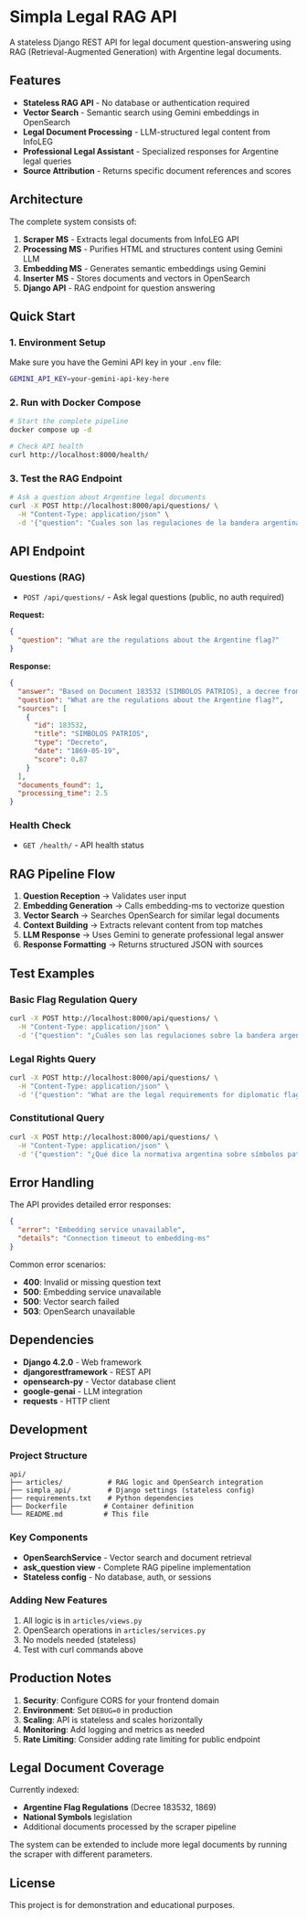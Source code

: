 # Simpla Legal RAG API

A stateless Django REST API for legal document question-answering using RAG (Retrieval-Augmented Generation) with Argentine legal documents.

## Features

- **Stateless RAG API** - No database or authentication required
- **Vector Search** - Semantic search using Gemini embeddings in OpenSearch
- **Legal Document Processing** - LLM-structured legal content from InfoLEG
- **Professional Legal Assistant** - Specialized responses for Argentine legal queries
- **Source Attribution** - Returns specific document references and scores

## Architecture

The complete system consists of:
1. **Scraper MS** - Extracts legal documents from InfoLEG API
2. **Processing MS** - Purifies HTML and structures content using Gemini LLM
3. **Embedding MS** - Generates semantic embeddings using Gemini
4. **Inserter MS** - Stores documents and vectors in OpenSearch
5. **Django API** - RAG endpoint for question answering

## Quick Start

### 1. Environment Setup

Make sure you have the Gemini API key in your `.env` file:
```bash
GEMINI_API_KEY=your-gemini-api-key-here
```

### 2. Run with Docker Compose

```bash
# Start the complete pipeline
docker compose up -d

# Check API health
curl http://localhost:8000/health/
```

### 3. Test the RAG Endpoint

```bash
# Ask a question about Argentine legal documents
curl -X POST http://localhost:8000/api/questions/ \
  -H "Content-Type: application/json" \
  -d '{"question": "Cuales son las regulaciones de la bandera argentina?"}'
```

## API Endpoint

### Questions (RAG)
- `POST /api/questions/` - Ask legal questions (public, no auth required)

**Request:**
```json
{
  "question": "What are the regulations about the Argentine flag?"
}
```

**Response:**
```json
{
  "answer": "Based on Document 183532 (SIMBOLOS PATRIOS), a decree from May 19, 1869, the Argentine flag regulations include:\n\n**Article 1**: The Argentine flag shall be raised on all public buildings and may be raised on private houses during patriotic commemorations. This right extends to foreigners who wish to participate.\n\n**Article 2**: It is prohibited to display flags of other states on land, except at diplomatic agents' and consuls' residences.\n\n**Article 3**: In facade decorations and halls prepared for public festivities, all flags may be used, but the Argentine flag must occupy the center or the highest positions.\n\nThis decree was signed by President Sarmiento and ensures proper respect for national symbols during patriotic celebrations.",
  "question": "What are the regulations about the Argentine flag?",
  "sources": [
    {
      "id": 183532,
      "title": "SIMBOLOS PATRIOS",
      "type": "Decreto",
      "date": "1869-05-19",
      "score": 0.87
    }
  ],
  "documents_found": 1,
  "processing_time": 2.5
}
```

### Health Check
- `GET /health/` - API health status

## RAG Pipeline Flow

1. **Question Reception** → Validates user input
2. **Embedding Generation** → Calls embedding-ms to vectorize question
3. **Vector Search** → Searches OpenSearch for similar legal documents
4. **Context Building** → Extracts relevant content from top matches
5. **LLM Response** → Uses Gemini to generate professional legal answer
6. **Response Formatting** → Returns structured JSON with sources

## Test Examples

### Basic Flag Regulation Query
```bash
curl -X POST http://localhost:8000/api/questions/ \
  -H "Content-Type: application/json" \
  -d '{"question": "¿Cuáles son las regulaciones sobre la bandera argentina?"}'
```

### Legal Rights Query  
```bash
curl -X POST http://localhost:8000/api/questions/ \
  -H "Content-Type: application/json" \
  -d '{"question": "What are the legal requirements for diplomatic flags in Argentina?"}'
```

### Constitutional Query
```bash
curl -X POST http://localhost:8000/api/questions/ \
  -H "Content-Type: application/json" \
  -d '{"question": "¿Qué dice la normativa argentina sobre símbolos patrios?"}'
```

## Error Handling

The API provides detailed error responses:

```json
{
  "error": "Embedding service unavailable",
  "details": "Connection timeout to embedding-ms"
}
```

Common error scenarios:
- **400**: Invalid or missing question text
- **500**: Embedding service unavailable
- **500**: Vector search failed
- **503**: OpenSearch unavailable

## Dependencies

- **Django 4.2.0** - Web framework
- **djangorestframework** - REST API
- **opensearch-py** - Vector database client
- **google-genai** - LLM integration
- **requests** - HTTP client

## Development

### Project Structure
```
api/
├── articles/           # RAG logic and OpenSearch integration
├── simpla_api/         # Django settings (stateless config)
├── requirements.txt    # Python dependencies
├── Dockerfile         # Container definition
└── README.md          # This file
```

### Key Components
- **OpenSearchService** - Vector search and document retrieval
- **ask_question view** - Complete RAG pipeline implementation
- **Stateless config** - No database, auth, or sessions

### Adding New Features
1. All logic is in `articles/views.py`
2. OpenSearch operations in `articles/services.py`  
3. No models needed (stateless)
4. Test with curl commands above

## Production Notes

1. **Security**: Configure CORS for your frontend domain
2. **Environment**: Set `DEBUG=0` in production
3. **Scaling**: API is stateless and scales horizontally
4. **Monitoring**: Add logging and metrics as needed
5. **Rate Limiting**: Consider adding rate limiting for public endpoint

## Legal Document Coverage

Currently indexed:
- **Argentine Flag Regulations** (Decree 183532, 1869)
- **National Symbols** legislation
- Additional documents processed by the scraper pipeline

The system can be extended to include more legal documents by running the scraper with different parameters.

## License

This project is for demonstration and educational purposes.